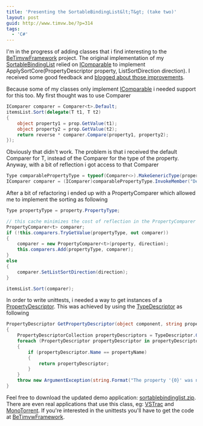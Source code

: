 ```yaml
---
title: 'Presenting the SortableBindingList&lt;T&gt; (take two)'
layout: post
guid: http://www.timvw.be/?p=314
tags:
  - 'C#'
---
```

I'm in the progress of adding classes that i find interesting to the [BeTimvwFramework](http://www.codeplex.com/BeTimvwFramework) project. The original implementation of my [SortableBindingList<T>](http://www.timvw.be/presenting-the-sortablebindinglistt/) relied on [IComparable](http://msdn.microsoft.com/en-us/library/system.icomparable.aspx) to implement ApplySortCore(PropertyDescriptor property, ListSortDirection direction). I received some good feedback and [blogged about those improvements](http://www.timvw.be/improvements-for-the-sortablebindinglist-and-typedlist/).

Because some of my classes only implement [IComparable<T>](http://msdn.microsoft.com/en-us/library/4d7sx9hd.aspx) i needed support for this too. My first thought was to use Comparer<T>

```csharp
IComparer comparer = Comparer<t>.Default;
itemsList.Sort(delegate(T t1, T t2)
{
	object property1 = prop.GetValue(t1);
	object property2 = prop.GetValue(t2);
	return reverse * comparer.Compare(property1, property2);
});
```

Obviously that didn't work. The problem is that i received the default Comparer for T, instead of the Comparer for the type of the property. Anyway, with a bit of reflection i got access to that Comparer

```csharp
Type comparablePropertyType = typeof(Comparer<>).MakeGenericType(property.PropertyType);
IComparer comparer = (IComparer)comparablePropertyType.InvokeMember("Default", BindingFlags.Static | BindingFlags.GetProperty | BindingFlags.Public, null, null, null);
```

After a bit of refactoring i ended up with a PropertyComparer<T> which allowed me to implement the sorting as following

```csharp
Type propertyType = property.PropertyType;

// this cache minimizes the cost of reflection in the PropertyComparer constructor
PropertyComparer<t> comparer;
if (!this.comparers.TryGetValue(propertyType, out comparer))
{
	comparer = new PropertyComparer<t>(property, direction);
	this.comparers.Add(propertyType, comparer);
}
else
{
	comparer.SetListSortDirection(direction);
}

itemsList.Sort(comparer);
```

In order to write unittests, i needed a way to get instances of a [PropertyDescriptor](http://msdn.microsoft.com/en-us/library/system.componentmodel.propertydescriptor.aspx). This was achieved by using the [TypeDescriptor](http://msdn.microsoft.com/en-us/library/system.componentmodel.typedescriptor_methods.aspx) as following

```csharp
PropertyDescriptor GetPropertyDescriptor(object component, string propertyName)
{
	PropertyDescriptorCollection propertyDescriptors = TypeDescriptor.GetProperties(component);
	foreach (PropertyDescriptor propertyDescriptor in propertyDescriptors)
	{
		if (propertyDescriptor.Name == propertyName)
		{
			return propertyDescriptor;
		}
	}
	throw new ArgumentException(string.Format("The property '{0}' was not found.", propertyName));
}
```

Feel free to download the updated demo application: [sortablebindinglist.zip](http://www.timvw.be/wp-content/code/csharp/SortableBindingList.zip). There are even real applications that use this class, eg: [VSTrac](http://vstrac.devjavu.com/) and [MonoTorrent](http://monotorrent.com/). If you're interested in the unittests you'll have to get the code at [BeTimvwFramework](http://www.codeplex.com/BeTimvwFramework).
